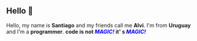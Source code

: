 ﻿## Hello 👋
Hello, my name is **Santiago** and my friends call me **Alvi**.
I'm from **Uruguay** and I'm a **programmer**.
**code is not *<font color='blue'>MAGIC!</font>* it' s  *<font color='blue'>MAGIC!</font>***